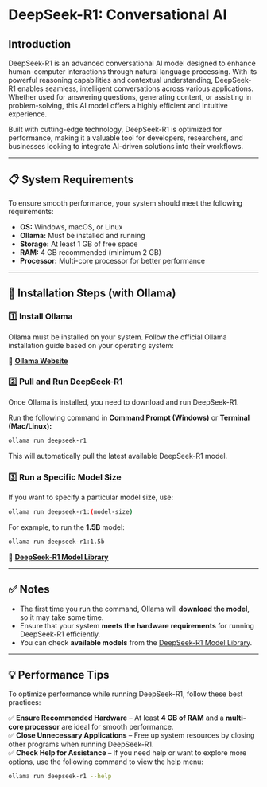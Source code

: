 # DeepSeek-R1: Conversational AI  

## Introduction  
DeepSeek-R1 is an advanced conversational AI model designed to enhance human-computer interactions through natural language processing. With its powerful reasoning capabilities and contextual understanding, DeepSeek-R1 enables seamless, intelligent conversations across various applications. Whether used for answering questions, generating content, or assisting in problem-solving, this AI model offers a highly efficient and intuitive experience.  

Built with cutting-edge technology, DeepSeek-R1 is optimized for performance, making it a valuable tool for developers, researchers, and businesses looking to integrate AI-driven solutions into their workflows.  

---  

## 📋 System Requirements  
To ensure smooth performance, your system should meet the following requirements:  

- **OS:** Windows, macOS, or Linux  
- **Ollama:** Must be installed and running  
- **Storage:** At least 1 GB of free space  
- **RAM:** 4 GB recommended (minimum 2 GB)  
- **Processor:** Multi-core processor for better performance  

---  

## 🔧 Installation Steps (with Ollama)  

### 1️⃣ Install Ollama  
Ollama must be installed on your system. Follow the official Ollama installation guide based on your operating system:  

🔗 **[Ollama Website](https://ollama.com/)**  

### 2️⃣ Pull and Run DeepSeek-R1  
Once Ollama is installed, you need to download and run DeepSeek-R1.  

Run the following command in **Command Prompt (Windows)** or **Terminal (Mac/Linux):**  

```sh  
ollama run deepseek-r1  
```  
This will automatically pull the latest available DeepSeek-R1 model.  

### 3️⃣ Run a Specific Model Size  
If you want to specify a particular model size, use:  

```sh  
ollama run deepseek-r1:(model-size)  
```  
For example, to run the **1.5B** model:  

```sh  
ollama run deepseek-r1:1.5b  
```  

🔗 **[DeepSeek-R1 Model Library](https://ollama.com/library/deepseek-r1)**  

---  

## ✅ Notes  
- The first time you run the command, Ollama will **download the model**, so it may take some time.  
- Ensure that your system **meets the hardware requirements** for running DeepSeek-R1 efficiently.  
- You can check **available models** from the [DeepSeek-R1 Model Library](https://ollama.com/library/deepseek-r1).  

---  

## 💡 Performance Tips  
To optimize performance while running DeepSeek-R1, follow these best practices:  

✅ **Ensure Recommended Hardware** – At least **4 GB of RAM** and a **multi-core processor** are ideal for smooth performance.  
✅ **Close Unnecessary Applications** – Free up system resources by closing other programs when running DeepSeek-R1.  
✅ **Check Help for Assistance** – If you need help or want to explore more options, use the following command to view the help menu:  

```sh  
ollama run deepseek-r1 --help  
